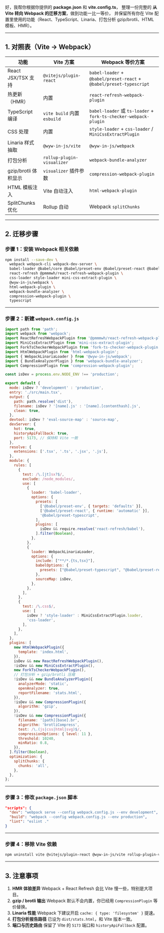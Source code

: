 好，我帮你根据你提供的 **package.json** 和 **vite.config.ts**，
整理一份完整的 **从 Vite 转向 Webpack 的迁移方案**，做到功能一比一等价，
并保留所有你在 Vite 配置里使用的功能（React、TypeScript、Linaria、打包分析 gzip/brotli、HTML 模板、HMR）。

---

## 1. 对照表（Vite → Webpack）

| 功能 | Vite 方案 | Webpack 等价方案 |
| ---- | --------- | ---------------- |
| React JSX/TSX 支持 | `@vitejs/plugin-react` | `babel-loader` + `@babel/preset-react` + `@babel/preset-typescript` |
| 热更新（HMR） | 内置 | `react-refresh-webpack-plugin` |
| TypeScript 编译 | `vite build` 内置 `esbuild` | `babel-loader` 或 `ts-loader` + `fork-ts-checker-webpack-plugin` |
| CSS 处理 | 内置 | `style-loader` + `css-loader` / `MiniCssExtractPlugin` |
| Linaria 样式抽取 | `@wyw-in-js/vite` | `@wyw-in-js/webpack` |
| 打包分析 | `rollup-plugin-visualizer` | `webpack-bundle-analyzer` |
| gzip/brotli 体积显示 | `visualizer` 插件参数 | `compression-webpack-plugin` |
| HTML 模板注入 | Vite 自动注入 | `html-webpack-plugin` |
| SplitChunks 优化 | Rollup 自动 | Webpack `splitChunks` |

---

## 2. 迁移步骤

### 步骤 1：安装 Webpack 相关依赖

```bash
npm install --save-dev \
  webpack webpack-cli webpack-dev-server \
  babel-loader @babel/core @babel/preset-env @babel/preset-react @babel/preset-typescript \
  react-refresh @pmmmwh/react-refresh-webpack-plugin \
  css-loader style-loader mini-css-extract-plugin \
  @wyw-in-js/webpack \
  html-webpack-plugin \
  webpack-bundle-analyzer \
  compression-webpack-plugin \
  typescript
```

---

### 步骤 2：新建 `webpack.config.js`

```js
import path from 'path';
import webpack from 'webpack';
import ReactRefreshWebpackPlugin from '@pmmmwh/react-refresh-webpack-plugin';
import MiniCssExtractPlugin from 'mini-css-extract-plugin';
import ForkTsCheckerWebpackPlugin from 'fork-ts-checker-webpack-plugin';
import HtmlWebpackPlugin from 'html-webpack-plugin';
import { WebpackLinariaLoader } from '@wyw-in-js/webpack';
import { BundleAnalyzerPlugin } from 'webpack-bundle-analyzer';
import CompressionPlugin from 'compression-webpack-plugin';

const isDev = process.env.NODE_ENV !== 'production';

export default {
  mode: isDev ? 'development' : 'production',
  entry: './src/main.tsx',
  output: {
    path: path.resolve('dist'),
    filename: isDev ? '[name].js' : '[name].[contenthash].js',
    clean: true,
  },
  devtool: isDev ? 'eval-source-map' : 'source-map',
  devServer: {
    hot: true,
    historyApiFallback: true,
    port: 5173, // 保持和 Vite 一致
  },
  resolve: {
    extensions: ['.tsx', '.ts', '.jsx', '.js'],
  },
  module: {
    rules: [
      {
        test: /\.[jt]sx?$/,
        exclude: /node_modules/,
        use: [
          {
            loader: 'babel-loader',
            options: {
              presets: [
                ['@babel/preset-env', { targets: 'defaults' }],
                ['@babel/preset-react', { runtime: 'automatic' }],
                '@babel/preset-typescript',
              ],
              plugins: [
                isDev && require.resolve('react-refresh/babel'),
              ].filter(Boolean),
            },
          },
          {
            loader: WebpackLinariaLoader,
            options: {
              include: ["**/*.{ts,tsx}"],
              babelOptions: {
                presets: ["@babel/preset-typescript", "@babel/preset-react"],
              },
              sourceMap: isDev,
            },
          },
        ],
      },
      {
        test: /\.css$/,
        use: [
          isDev ? 'style-loader' : MiniCssExtractPlugin.loader,
          'css-loader',
        ],
      },
    ],
  },
  plugins: [
    new HtmlWebpackPlugin({
      template: 'index.html',
    }),
    isDev && new ReactRefreshWebpackPlugin(),
    !isDev && new MiniCssExtractPlugin(),
    new ForkTsCheckerWebpackPlugin(),
    // 打包分析 + gzip/brotli 压缩
    !isDev && new BundleAnalyzerPlugin({
      analyzerMode: 'static',
      openAnalyzer: true,
      reportFilename: 'stats.html',
    }),
    !isDev && new CompressionPlugin({
      algorithm: 'gzip',
    }),
    !isDev && new CompressionPlugin({
      filename: '[path][base].br',
      algorithm: 'brotliCompress',
      test: /\.(js|css|html|svg)$/,
      compressionOptions: { level: 11 },
      threshold: 10240,
      minRatio: 0.8,
    }),
  ].filter(Boolean),
  optimization: {
    splitChunks: {
      chunks: 'all',
    },
  },
};
```

---

### 步骤 3：修改 `package.json` 脚本

```json
"scripts": {
  "dev": "webpack serve --config webpack.config.js --env development",
  "build": "webpack --config webpack.config.js --env production",
  "lint": "eslint ."
}
```

---

### 步骤 4：移除 Vite 依赖

```bash
npm uninstall vite @vitejs/plugin-react @wyw-in-js/vite rollup-plugin-visualizer
```

---

## 3. 注意事项

1. **HMR 体验差异**
   Webpack + React Refresh 会比 Vite 慢一些，特别是大项目。
2. **gzip / brotli 输出**
   Webpack 默认不会内置，你已经用 `CompressionPlugin` 等价替换。
3. **Linaria 性能**
   Webpack 下建议开启 `cache: { type: 'filesystem' }` 提速。
4. **打包分析报告路径**
   已设为 `dist/stats.html`，和 Vite 版本一致。
5. **端口与历史路由**
   保留了 Vite 的 `5173` 端口和 `historyApiFallback` 配置。
